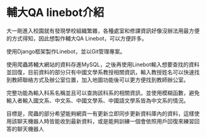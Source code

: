 # 輔大QA linebot介紹
大一剛進入校園就有發現學校組織繁雜，各種處室和修課資訊好像沒辦法用最方便的方式得知，因此想製作輔大QA Linebot，可以方便許多。

使用Django框架製作Linebot，並以Git管理專案。

使用爬蟲將輔大網站的資料存進MySQL，之後再使用Linebot輸入想要查找的資料並回復，目前資料的部分只有中國文學系教授相關資訊，輸入教授姓名可以快速找到教師聯絡方式及辦公室位置，加入地圖功能後可以更方便找到教師辦公室。

完整功能為輸入科系名稱並且可以查詢該科系的相關資訊，並使用模糊函數，避免輸入者輸入國文系、中文系、中國文學系、中國語文學系皆為中文系的情況。

目標是，爬蟲的部分希望能夠網頁一有更新立即同步更新資料庫內的資料，這樣使用該聊天機器人時皆能收到最新資料，或是能夠訓練一個會依照用戶回復來練習回答的聊天機器人
